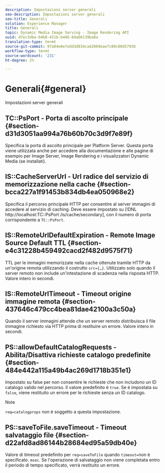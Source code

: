 ```yaml
---
description: Impostazioni server generali
seo-description: Impostazioni server generali
seo-title: Generali
solution: Experience Manager
title: Generali
topic: Dynamic Media Image Serving - Image Rendering API
uuid: d7ec3dba-64b8-431b-b446-84ab6139ba8a
translation-type: tm+mt
source-git-commit: 97a84e8e7edd3d834ca42069eae7c09c00d57938
workflow-type: tm+mt
source-wordcount: '231'
ht-degree: 2%

---
```



# Generali{#general}

Impostazioni server generali

## TC::PsPort - Porta di ascolto principale {#section-d31d3051aa994a76b60b70c3d9f7e89f}

Specifica la porta di ascolto principale per Platform Server. Questa porta viene utilizzata anche per accedere alla documentazione e alle pagine di esempio per Image Server, Image Rendering e i visualizzatori Dynamic Media (se installati).

## IS::CacheServerUrl - Url radice del servizio di memorizzazione nella cache {#section-bcca227a1f91453b834db4ea050968e2}

Specifica il percorso principale HTTP per consentire al server immagini di accedere al servizio di caching. Deve essere impostato su [!DNL http://localhost:TC::PsPort /is/cache/secondary], con il numero di porta corrispondente a `TC::PsPort`.

## IS::RemoteUrlDefaultExpiration - Remote Image Source Default TTL {#section-e4c31228b459492cacd2f482d9575f71}

TTL per le immagini memorizzate nella cache ottenute tramite HTTP da un&#39;origine remota utilizzando il costrutto `src={…}`. Utilizzato solo quando il server remoto non include un&#39;intestazione di scadenza nella risposta HTTP. Valore intero in secondi.

## IS::RemoteUrlTimeout - Timeout origine immagine remota {#section-437646c479cc4bea81dae42100a3c50a}

Quando il server immagini attende che un server remoto distribuisca il file immagine richiesto via HTTP prima di restituire un errore. Valore intero in secondi.

## PS::allowDefaultCatalogRequests - Abilita/Disattiva richieste catalogo predefinite {#section-484e442a115a49b4ac269d1718b351e1}

Impostato su false per non consentire le richieste che non includono un ID catalogo valido nel percorso. Il valore predefinito è `true`. Se è impostata su `false`, viene restituito un errore per le richieste senza un ID catalogo.

>[!NOTE]
>
>`req=catalogprops` non è soggetto a questa impostazione.

## PS::saveToFile.saveTimeout - Timeout salvataggio file {#section-d22afd8ad86144b28684ed95a59db40e}

Valore di timeout predefinito per `req=saveToFile` quando `timeout=`non è specificato. `msec`. Se l&#39;operazione di salvataggio non viene completata entro il periodo di tempo specificato, verrà restituito un errore.
